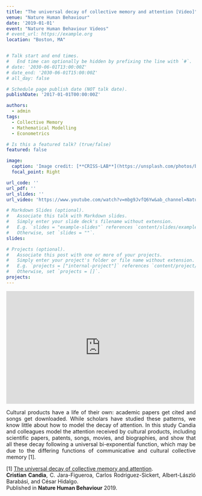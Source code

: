 ```yaml
---
title: "The universal decay of collective memory and attention [Video]"
venue: "Nature Human Behaviour"
date: '2019-01-01'
event: "Nature Human Behaviour Videos"
# event_url: https://example.org
location: "Boston, MA"


# Talk start and end times.
#   End time can optionally be hidden by prefixing the line with `#`.
# date: '2030-06-01T13:00:00Z'
# date_end: '2030-06-01T15:00:00Z'
# all_day: false

# Schedule page publish date (NOT talk date).
publishDate: '2017-01-01T00:00:00Z'

authors: 
  - admin
tags: 
  - Collective Memory
  - Mathematical Modelling 
  - Econometrics

# Is this a featured talk? (true/false)
featured: false

image:
  caption: 'Image credit: [**CRISS-LAB**](https://unsplash.com/photos/bzdhc5b3Bxs)'
  focal_point: Right

url_code: ''
url_pdf: ''
url_slides: ''
url_video: 'https://www.youtube.com/watch?v=mbg9JvfQ6Yw&ab_channel=NatureHumanBehaviour'

# Markdown Slides (optional).
#   Associate this talk with Markdown slides.
#   Simply enter your slide deck's filename without extension.
#   E.g. `slides = "example-slides"` references `content/slides/example-slides.md`.
#   Otherwise, set `slides = ""`.
slides:

# Projects (optional).
#   Associate this post with one or more of your projects.
#   Simply enter your project's folder or file name without extension.
#   E.g. `projects = ["internal-project"]` references `content/project/deep-learning/index.md`.
#   Otherwise, set `projects = []`.
projects:
---
```

<div style="margin: auto;text-align: justify">
<iframe margin= "center" width="500vw" height="300vh" src="https://www.youtube.com/embed/mbg9JvfQ6Yw" frameborder="0" allow="accelerometer; autoplay; encrypted-media; gyroscope; picture-in-picture" allowfullscreen></iframe>


Cultural products have a life of their own: academic papers get cited and songs get downloaded. While scholars have studied these patterns, we know little about how to model the decay of attention. In this study Candia and colleagues model the attention received by cultural products, including scientific papers, patents, songs, movies, and biographies, and show that all these decay following a universal bi-exponential function, which may be due to the differing functions of communicative and cultural collective memory [1].

[1] <a href="https://www.nature.com/articles/s41562-018-0474-5" target="_blank">  The universal decay of collective memory and attention</a>. <br> <strong> Cristian Candia</strong>, C. Jara-Figueroa, Carlos Rodriguez-Sickert, Albert-László Barabási, and César Hidalgo. <br> Published in <strong> Nature Human Behaviour</strong> 2019.

</div>

<!-- 
Slides can be added in a few ways:

- **Create** slides using Wowchemy's [_Slides_](https://wowchemy.com/docs/managing-content/#create-slides) feature and link using `slides` parameter in the front matter of the talk file
- **Upload** an existing slide deck to `static/` and link using `url_slides` parameter in the front matter of the talk file
- **Embed** your slides (e.g. Google Slides) or presentation video on this page using [shortcodes](https://wowchemy.com/docs/writing-markdown-latex/).

Further event details, including page elements such as image galleries, can be added to the body of this page. -->
